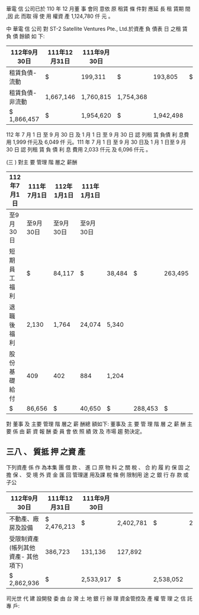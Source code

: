 華電 信 公司已於 110 年 12 月董 事 會同 意依 原 租賃 條 件對 應延 長 租 賃期 間 ,因 此 而取 得 使 用 權資 產 1,124,780 仟 元 。

 中 華電 信 公司 對 ST-2 Satellite Ventures Pte., Ltd.於資產 負 債表 日 之租 賃 負 債 餘額 如 下:

| 112年9月30日     | 111年12月31日   | 111年9月30日   |           |           |    |         |
|------------------|-----------------|----------------|-----------|-----------|----|---------|
| 租賃負債-流動   | $               | 199,311        | $         | 193,805   | $  | 188,130 |
| 租賃負債-非流動 | 1,667,146       | 1,760,815      | 1,754,368 |           |    |         |
| $ 1,866,457      | $               | 1,954,620      | $         | 1,942,498 |    |         |

 112 年 7 月 1 日 至 9 月 30 日 及 1 月 1 日 至 9 月 30 日 認 列租 賃 負債 利 息費 用 1,999 仟元及 6,049 仟 元。111 年 7 月 1 日 至 9 月 30 日及 1 月 1 日至 9 月 30 日 認 列租 賃 負 債 利 息 費用 2,033 仟元 及 6,096 仟元 。

(三 ) 對主 要 管理 階 層之 薪酬

| 112年7月1日   | 111年7月1日   | 112年1月1日   | 111年1月1日   |        |         |         |         |         |
|---------------|---------------|---------------|---------------|--------|---------|---------|---------|---------|
| 至9月30日     | 至9月30日     | 至9月30日     | 至9月30日     |        |         |         |         |         |
| 短期員工福利  | $             | 84,117        | $             | 38,484 | $       | 263,495 | $       | 251,797 |
| 退職後福利    | 2,130         | 1,764         | 24,074        | 5,340  |         |         |         |         |
| 股份基礎給付  | 409           | 402           | 884           | 1,204  |         |         |         |         |
| $             | 86,656        | $             | 40,650        | $      | 288,453 | $       | 258,341 |         |

 對 董事 及 主要 管理 階 層之 薪 酬總 額如下: 董事及 主 要 管 理 階 層 之 薪 酬 主 要 係 由 薪 資 報 酬 委 員 會 依 照 績 效 及 市場 趨 勢決定。

## 三八 、 質抵 押 之資 產

 下列資產 係 作 為本集 團 借 款 、 進 口 原 物 料 之 關 稅 、 合 約 履 約 保 固 之 擔 保 、 受 境 外 資 金 匯 回 管理運 用及課 稅 條 例 限制用 途 之 銀 行 存 款 或子公

| 112年9月30日                          | 111年12月31日   | 111年9月30日   |           |           |           |
|---------------------------------------|-----------------|----------------|-----------|-----------|-----------|
| 不動產、廠房及設備                    | $ 2,476,213     | $              | 2,402,781 | $         | 2,410,160 |
| 受限制資產(帳列其他資產- 其他項下) | 386,723         | 131,136        | 127,892   |           |           |
| $ 2,862,936                           | $               | 2,533,917      | $         | 2,538,052 |           |

司光世 代 建 設開發 委 由 台 灣 土 地 銀 行 辦 理 資金管控及 產 權 管 理 之 信 託 專 戶: